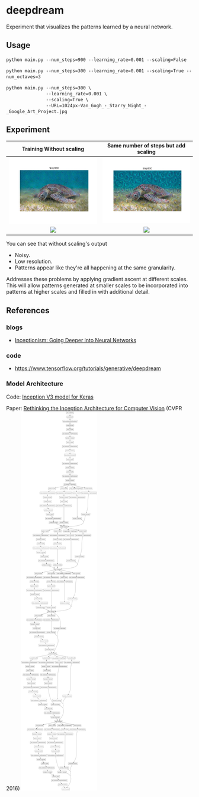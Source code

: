 # deepdream
Experiment that visualizes the patterns learned by a neural network.

## Usage
```
python main.py --num_steps=900 --learning_rate=0.001 --scaling=False
```
```
python main.py --num_steps=300 --learning_rate=0.001 --scaling=True --num_octaves=3
```
```
python main.py --num_steps=300 \
               --learning_rate=0.001 \
               --scaling=True \
               --URL=1024px-Van_Gogh_-_Starry_Night_-_Google_Art_Project.jpg
```
## Experiment
Training Without scaling          |  Same number of steps but add scaling
:-------------------------:|:-------------------------:
![](https://github.com/minoring/deepdream/blob/master/misc/Step900.jpg)  |  ![](https://github.com/minoring/deepdream/blob/master/misc/Step900_scaling.jpg)
![](https://github.com/minoring/deepdream/blob/master/misc/training.gif) | ![](https://github.com/minoring/deepdream/blob/master/misc/training_scaling.gif)

You can see that without scaling's output
- Noisy.
- Low resolution.
- Patterns appear like they're all happening at the same granularity.

Addresses these problems by applying gradient ascent at different scales. 
This will allow patterns generated at smaller scales to be incorporated into patterns at higher scales and filled in with additional detail.

## References
### blogs
- [Inceptionism: Going Deeper into Neural Networks](https://ai.googleblog.com/2015/06/inceptionism-going-deeper-into-neural.html)
### code
- https://www.tensorflow.org/tutorials/generative/deepdream

### Model Architecture
Code: [Inception V3 model for Keras](https://github.com/keras-team/keras-applications/blob/master/keras_applications/inception_v3.py)

Paper: [Rethinking the Inception Architecture for Computer Vision](http://arxiv.org/abs/1512.00567) (CVPR 2016)
![](https://github.com/minoring/deepdream/blob/master/misc/model.png)
